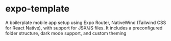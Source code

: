 # expo-template
A boilerplate mobile app setup using Expo Router, NativeWind (Tailwind CSS for React Native), with support for JSX/JS files. It includes a preconfigured folder structure, dark mode support, and custom theming
